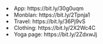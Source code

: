 <li> App: https://bit.ly/30g0uqm
<li> Monblan: https://bit.ly/2Tpnja1
<li> Travel: https://bit.ly/36Pj9vS
<li> Clothing: https://bit.ly/2X2Wc4C
<li> Yoga page: https://bit.ly/2ZdxwJj
